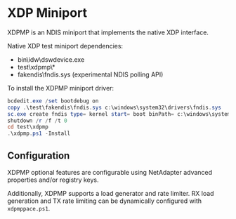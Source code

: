 # XDP Miniport

XDPMP is an NDIS miniport that implements the native XDP interface.

Native XDP test miniport dependencies:

- bin\idw\dswdevice.exe
- test\xdpmp\\*
- fakendis\fndis.sys (experimental NDIS polling API)

To install the XDPMP miniport driver:

```PowerShell
bcdedit.exe /set bootdebug on
copy .\test\fakendis\fndis.sys c:\windows\system32\drivers\fndis.sys
sc.exe create fndis type= kernel start= boot binPath= c:\windows\system32\drivers\fndis.sys
shutdown /r /f /t 0
cd test\xdpmp
.\xdpmp.ps1 -Install
```

## Configuration

XDPMP optional features are configurable using NetAdapter advanced properties
and/or registry keys.

Additionally, XDPMP supports a load generator and rate limiter. RX load
generation and TX rate limiting  can be dynamically configured with
`xdpmppace.ps1`.
